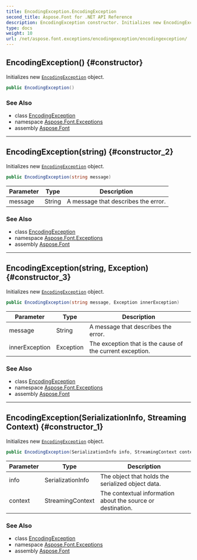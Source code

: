 ```yaml
---
title: EncodingException.EncodingException
second_title: Aspose.Font for .NET API Reference
description: EncodingException constructor. Initializes new EncodingException object
type: docs
weight: 10
url: /net/aspose.font.exceptions/encodingexception/encodingexception/
---
```

## EncodingException() {#constructor}

Initializes new [`EncodingException`](../) object.

```csharp
public EncodingException()
```

### See Also

* class [EncodingException](../)
* namespace [Aspose.Font.Exceptions](../../encodingexception/)
* assembly [Aspose.Font](../../../)

---

## EncodingException(string) {#constructor_2}

Initializes new [`EncodingException`](../) object.

```csharp
public EncodingException(string message)
```

| Parameter | Type | Description |
| --- | --- | --- |
| message | String | A message that describes the error. |

### See Also

* class [EncodingException](../)
* namespace [Aspose.Font.Exceptions](../../encodingexception/)
* assembly [Aspose.Font](../../../)

---

## EncodingException(string, Exception) {#constructor_3}

Initializes new [`EncodingException`](../) object.

```csharp
public EncodingException(string message, Exception innerException)
```

| Parameter | Type | Description |
| --- | --- | --- |
| message | String | A message that describes the error. |
| innerException | Exception | The exception that is the cause of the current exception. |

### See Also

* class [EncodingException](../)
* namespace [Aspose.Font.Exceptions](../../encodingexception/)
* assembly [Aspose.Font](../../../)

---

## EncodingException(SerializationInfo, StreamingContext) {#constructor_1}

Initializes new [`EncodingException`](../) object.

```csharp
public EncodingException(SerializationInfo info, StreamingContext context)
```

| Parameter | Type | Description |
| --- | --- | --- |
| info | SerializationInfo | The object that holds the serialized object data. |
| context | StreamingContext | The contextual information about the source or destination. |

### See Also

* class [EncodingException](../)
* namespace [Aspose.Font.Exceptions](../../encodingexception/)
* assembly [Aspose.Font](../../../)


